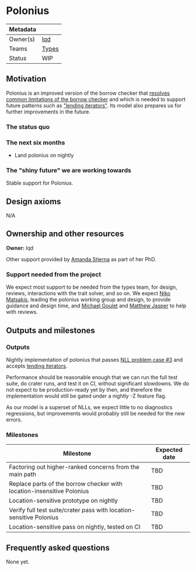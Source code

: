 # Polonius

| Metadata |         |
| -------- | ------- |
| Owner(s) | [lqd]   |
| Teams    | [Types] |
| Status | WIP |

[lqd]: https://github.com/lqd
[Types]: https://www.rust-lang.org/governance/teams/compiler#team-types

## Motivation

Polonius is an improved version of the borrow checker that [resolves common limitations of the borrow checker][pc3] and which is needed to support future patterns such as ["lending iterators"][#92985]. Its model also prepares us for further improvements in the future.

[pc3]: https://blog.rust-lang.org/inside-rust/2023/10/06/polonius-update.html#background-on-polonius
[#92985]: https://github.com/rust-lang/rust/issues/92985

### The status quo

### The next six months

* Land polonius on nightly

### The "shiny future" we are working towards

Stable support for Polonius.

## Design axioms

N/A

## Ownership and other resources

**Owner:** lqd

Other support provided by [Amanda Stjerna][amanda] as part of her PhD.

[amanda]: https://github.com/amandasystems

### Support needed from the project

We expect most support to be needed from the types team, for design, reviews, interactions with the trait solver, and so on. We expect [Niko Matsakis][niko], leading the polonius working group and design, to provide guidance and design time, and [Michael Goulet][errs] and [Matthew Jasper][matthew] to help with reviews.

[niko]: https://github.com/nikomatsakis
[errs]: https://github.com/compiler-errors
[matthew]: https://github.com/matthewjasper

## Outputs and milestones

### Outputs

Nightly implementation of polonius that passes [NLL problem case #3][pc3] and accepts [lending iterators][#92985].

Performance should be reasonable enough that we can run the full test suite, do crater runs, and test it on CI, without significant slowdowns. We do not expect to be production-ready yet by then, and therefore the implementation would still be gated under a nightly -Z feature flag.

As our model is a superset of NLLs, we expect little to no diagnostics regressions, but improvements would probably still be needed for the new errors.

### Milestones

| Milestone                                                              | Expected date |
| ---------------------------------------------------------------------- | ------------- |
| Factoring out higher-ranked concerns from the main path                | TBD           |
| Replace parts of the borrow checker with location-insensitive Polonius | TBD           |
| Location-sensitive prototype on nightly                                | TBD           |
| Verify full test suite/crater pass with location-sensitive Polonius    | TBD           |
| Location-sensitive pass on nightly, tested on CI                       | TBD           |

## Frequently asked questions

None yet.